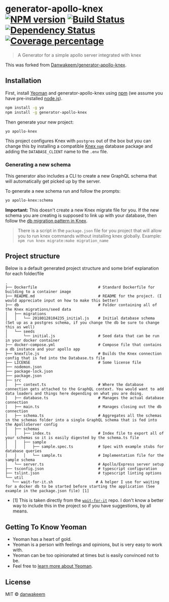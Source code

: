 # generator-apollo-knex [![NPM version][npm-image]][npm-url] [![Build Status][travis-image]][travis-url] [![Dependency Status][daviddm-image]][daviddm-url] [![Coverage percentage][coveralls-image]][coveralls-url]

> A Generator for a simple apollo server integrated with knex

This was forked from [Danwakeem/generator-apollo-knex](https://github.com/Danwakeem/generator-apollo-knex).

## Installation

First, install [Yeoman](https://yeoman.io) and generator-apollo-knex using [npm](https://www.npmjs.com/) (we assume you have pre-installed [node.js](https://nodejs.org/)).

```sh
npm install -g yo
npm install -g generator-apollo-knex
```

Then generate your new project:

```sh
yo apollo-knex
```

This project configures Knex with `postgres` out of the box but you can change this by installing a compatible [Knex `npm`](http://knexjs.org/#Installation-client) database package and adding the `DATABASE_CLIENT` name to the `.env` file.

### Generating a new schema

This generator also includes a CLI to create a new GraphQL schema that will automatically get picked up by the server.

To generate a new schema run and follow the prompts:

```sh
yo apollo-knex:schema
```

**Important:** This doesn't create a new Knex migrate file for you. If the new schema you are creating is supposed to link up with your database, then follow the [db migration pattern in Knex](https://knexjs.org/#Migrations).

> There is a script in the `package.json` file for you project that will allow you to run knex commands without installing knex globally. Example: `npm run knex migrate:make migration_name`

## Project structure

Below is a default generated project structure and some brief explanation for each folder/file

```text
.
├── Dockerfile                           # Standard Dockerfile for building to a container image
├── README.md                            # README for the project. (I would appreciate input on how to make this better)
├── db                                   # Folder containing all of the Knex migrations/seed data
│   ├── migrations
│   │   └── 20180128104235_initial.js    # Initial database schema (Set up as a postgres schema, if you change the db be sure to change this as well)
│   └── seeds
│       └── initial.js                   # Seed data that can be run in your docker container
├── docker-compose.yml                   # Compose file that contains a db instance and your apollo app
├── knexfile.js                          # Builds the Knex connection config that is fed into the Database.ts file
├── LICENSE                              # Some license file
├── nodemon.json
├── package-lock.json
├── package.json
├── src
│   ├── context.ts                       # Where the database connection gets attached to the GraphQL context. You would want to add data loaders and things here depending on what you are doing.
│   ├── database.ts                      # Manages the actual database connection
│   ├── main.ts                          # Manages closing out the db connection
│   ├── schema.ts                        # Aggregates all the schemas in the schemas folder into a single GraphQL schema that is fed into  the ApolloServer config
│   ├── schemas
│   │   ├── index.ts                     # Index file to export all of your schemas so it is easily digested by the schema.ts file
│   │   ├── sample
│   │   │   ├── sample.spec.ts           # Spec with example stubs for database queries
│   │   │   └── sample.ts                # Implementation file for the sample schema
│   └── server.ts                        # Apollo/Express server setup
├── tsconfig.json                        # typescript configuration
├── tslint.json                          # typescript linting options
└── util
   └── wait-for-it.sh                   # A helper I use for waiting for a docker db to be started before starting the application (See example in the package.json file) [1]
```

- [1] This is taken directly from the [`wait-for-it`](https://github.com/vishnubob/wait-for-it) repo. I don't know a better way to include this in the project so if you have suggestions, by all means.

## Getting To Know Yeoman

- Yeoman has a heart of gold.
- Yeoman is a person with feelings and opinions, but is very easy to work with.
- Yeoman can be too opinionated at times but is easily convinced not to be.
- Feel free to [learn more about Yeoman](https://yeoman.io/).

## License

MIT © [danwakeem](https://www.danwakeem.com)

[npm-image]: https://badge.fury.io/js/generator-apollo-knex.svg
[npm-url]: https://npmjs.org/package/generator-apollo-knex
[travis-image]: https://travis-ci.com/Danwakeem/generator-apollo-knex.svg?branch=master
[travis-url]: https://travis-ci.com/Danwakeem/generator-apollo-knex
[daviddm-image]: https://david-dm.org/Danwakeem/generator-apollo-knex.svg?theme=shields.io
[daviddm-url]: https://david-dm.org/Danwakeem/generator-apollo-knex
[coveralls-image]: https://coveralls.io/repos/Danwakeem/generator-apollo-knex/badge.svg
[coveralls-url]: https://coveralls.io/r/Danwakeem/generator-apollo-knex
